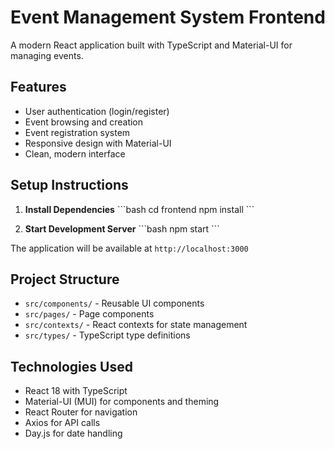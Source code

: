 # Event Management System Frontend

A modern React application built with TypeScript and Material-UI for managing events.

## Features

- User authentication (login/register)
- Event browsing and creation
- Event registration system
- Responsive design with Material-UI
- Clean, modern interface

## Setup Instructions

1. **Install Dependencies**
   \`\`\`bash
   cd frontend
   npm install
   \`\`\`

2. **Start Development Server**
   \`\`\`bash
   npm start
   \`\`\`

The application will be available at `http://localhost:3000`

## Project Structure

- `src/components/` - Reusable UI components
- `src/pages/` - Page components
- `src/contexts/` - React contexts for state management
- `src/types/` - TypeScript type definitions

## Technologies Used

- React 18 with TypeScript
- Material-UI (MUI) for components and theming
- React Router for navigation
- Axios for API calls
- Day.js for date handling
